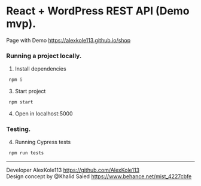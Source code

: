 # React + WordPress REST API (Demo mvp).

Page with Demo https://alexkole113.github.io/shop

### Running a project locally.  

1. Install dependencies 
```bash
 npm i
``` 
3. Start project
```bash
 npm start
```   
4. Open in localhost:5000

### Testing.
4. Running Cypress tests
```bash
 npm run tests
```   

---
Developer AlexKole113 https://github.com/AlexKole113  
Design concept by @Khalid Saied
https://www.behance.net/mist_4227cbfe


